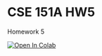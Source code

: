 # CSE 151A HW5

Homework 5

<a target="_blank" href="https://colab.research.google.com/github/ucsd-dse220-f25/hw5">
  <img src="https://colab.research.google.com/assets/colab-badge.svg" alt="Open In Colab"/>
</a>
